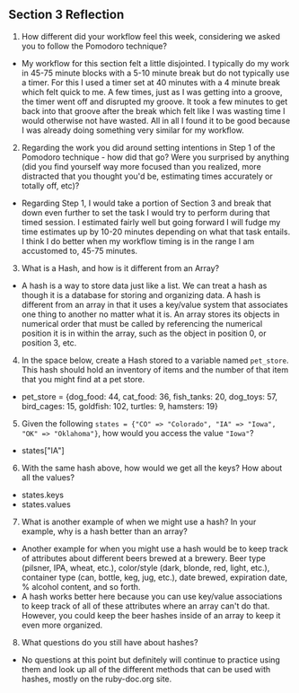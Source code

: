 ## Section 3 Reflection

1. How different did your workflow feel this week, considering we asked you to follow the Pomodoro technique?

 - My workflow for this section felt a little disjointed.  I typically do my work in 45-75 minute blocks with a 5-10 minute break but do not typically use a timer.  For this I used a timer set at 40 minutes with a 4 minute break which felt quick to me.  A few times, just as I was getting into a groove, the timer went off and disrupted my groove.  It took a few minutes to get back into that groove after the break which felt like I was wasting time I would otherwise not have wasted.  All in all I found it to be good because I was already doing something very similar for my workflow.

2. Regarding the work you did around setting intentions in Step 1 of the Pomodoro technique - how did that go? Were you surprised by anything (did you find yourself way more focused than you realized, more distracted that you thought you'd be, estimating times accurately or totally off, etc)?

 - Regarding Step 1, I would take a portion of Section 3 and break that down even further to set the task I would try to perform during that timed session.  I estimated fairly well but going forward I will fudge my time estimates up by 10-20 minutes depending on what that task entails.  I think I do better when my workflow timing is in the range I am accustomed to, 45-75 minutes.

3. What is a Hash, and how is it different from an Array?

 - A hash is a way to store data just like a list. We can treat a hash as though it is a database for storing and organizing data. A hash is different from an array in that it uses a key/value system that associates one thing to another no matter what it is.  An array stores its objects in numerical order that must be called by referencing the numerical position it is in within the array, such as the object in position 0, or position 3, etc.

4. In the space below, create a Hash stored to a variable named `pet_store`.  This hash should hold an inventory of items and the number of that item that you might find at a pet store.

 - pet_store = {dog_food: 44, cat_food: 36, fish_tanks: 20, dog_toys: 57, bird_cages: 15, goldfish: 102, turtles: 9, hamsters: 19}

5. Given the following `states = {"CO" => "Colorado", "IA" => "Iowa", "OK" => "Oklahoma"}`, how would you access the value `"Iowa"`?

 - states["IA"]

6. With the same hash above, how would we get all the keys?  How about all the values?

 - states.keys
 - states.values

7. What is another example of when we might use a hash?  In your example, why is a hash better than an array?

 - Another example for when you might use a hash would be to keep track of attributes about different beers brewed at a brewery.  Beer type (pilsner, IPA, wheat, etc.), color/style (dark, blonde, red, light, etc.), container type (can, bottle, keg, jug, etc.), date brewed, expiration date, % alcohol content, and so forth.
 - A hash works better here because you can use key/value associations to keep track of all of these attributes where an array can't do that.  However, you could keep the beer hashes inside of an array to keep it even more organized.

8. What questions do you still have about hashes?
 - No questions at this point but definitely will continue to practice using them and look up all of the different methods that can be used with hashes, mostly on the ruby-doc.org site.
